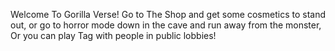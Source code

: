 Welcome To Gorilla Verse! Go to The Shop and get some cosmetics to stand out, or go to horror mode down in the cave and run away from the monster, Or you can play Tag with people in public lobbies!
